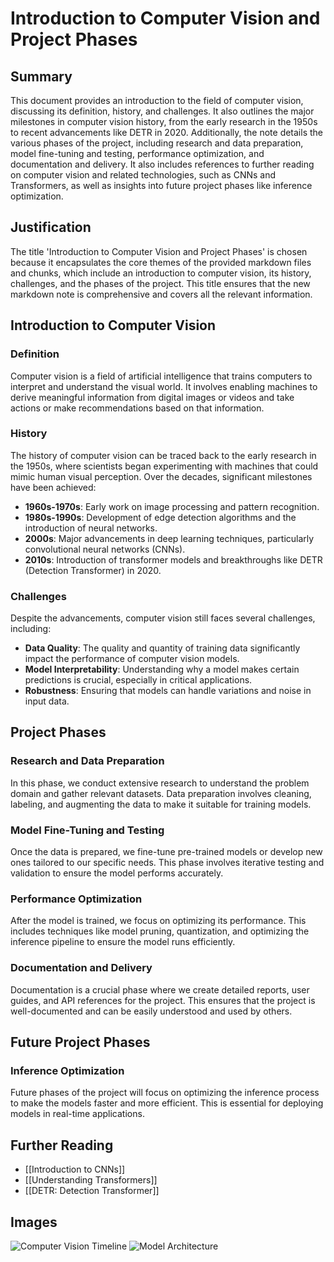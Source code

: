 # Introduction to Computer Vision and Project Phases

## Summary
This document provides an introduction to the field of computer vision, discussing its definition, history, and challenges. It also outlines the major milestones in computer vision history, from the early research in the 1950s to recent advancements like DETR in 2020. Additionally, the note details the various phases of the project, including research and data preparation, model fine-tuning and testing, performance optimization, and documentation and delivery. It also includes references to further reading on computer vision and related technologies, such as CNNs and Transformers, as well as insights into future project phases like inference optimization.

## Justification
The title 'Introduction to Computer Vision and Project Phases' is chosen because it encapsulates the core themes of the provided markdown files and chunks, which include an introduction to computer vision, its history, challenges, and the phases of the project. This title ensures that the new markdown note is comprehensive and covers all the relevant information.

## Introduction to Computer Vision

### Definition
Computer vision is a field of artificial intelligence that trains computers to interpret and understand the visual world. It involves enabling machines to derive meaningful information from digital images or videos and take actions or make recommendations based on that information.

### History
The history of computer vision can be traced back to the early research in the 1950s, where scientists began experimenting with machines that could mimic human visual perception. Over the decades, significant milestones have been achieved:

- **1960s-1970s**: Early work on image processing and pattern recognition.
- **1980s-1990s**: Development of edge detection algorithms and the introduction of neural networks.
- **2000s**: Major advancements in deep learning techniques, particularly convolutional neural networks (CNNs).
- **2010s**: Introduction of transformer models and breakthroughs like DETR (Detection Transformer) in 2020.

### Challenges
Despite the advancements, computer vision still faces several challenges, including:

- **Data Quality**: The quality and quantity of training data significantly impact the performance of computer vision models.
- **Model Interpretability**: Understanding why a model makes certain predictions is crucial, especially in critical applications.
- **Robustness**: Ensuring that models can handle variations and noise in input data.

## Project Phases

### Research and Data Preparation
In this phase, we conduct extensive research to understand the problem domain and gather relevant datasets. Data preparation involves cleaning, labeling, and augmenting the data to make it suitable for training models.

### Model Fine-Tuning and Testing
Once the data is prepared, we fine-tune pre-trained models or develop new ones tailored to our specific needs. This phase involves iterative testing and validation to ensure the model performs accurately.

### Performance Optimization
After the model is trained, we focus on optimizing its performance. This includes techniques like model pruning, quantization, and optimizing the inference pipeline to ensure the model runs efficiently.

### Documentation and Delivery
Documentation is a crucial phase where we create detailed reports, user guides, and API references for the project. This ensures that the project is well-documented and can be easily understood and used by others.

## Future Project Phases

### Inference Optimization
Future phases of the project will focus on optimizing the inference process to make the models faster and more efficient. This is essential for deploying models in real-time applications.

## Further Reading

- [[Introduction to CNNs]]
- [[Understanding Transformers]]
- [[DETR: Detection Transformer]]

## Images

![Computer Vision Timeline](computer_vision_timeline.png)
![Model Architecture](model_architecture.png)
